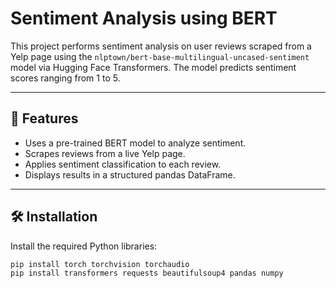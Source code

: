 # Sentiment Analysis using BERT

This project performs sentiment analysis on user reviews scraped from a Yelp page using the `nlptown/bert-base-multilingual-uncased-sentiment` model via Hugging Face Transformers. The model predicts sentiment scores ranging from 1 to 5.

---

## 🚀 Features

- Uses a pre-trained BERT model to analyze sentiment.
- Scrapes reviews from a live Yelp page.
- Applies sentiment classification to each review.
- Displays results in a structured pandas DataFrame.

---

## 🛠️ Installation

Install the required Python libraries:

```bash
pip install torch torchvision torchaudio
pip install transformers requests beautifulsoup4 pandas numpy
